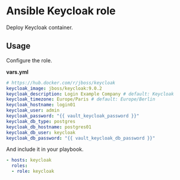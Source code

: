 # Ansible Keycloak role

Deploy Keycloak container.

## Usage

Configure the role.

**vars.yml**

```yml
# https://hub.docker.com/r/jboss/keycloak
keycloak_image: jboss/keycloak:9.0.2
keycloak_description: Login Example Company # default: Keycloak
keycloak_timezone: Europe/Paris # default: Europe/Berlin
keycloak_hostname: login01
keycloak_user: admin
keycloak_password: "{{ vault_keycloak_password }}"
keycloak_db_type: postgres
keycloak_db_hostname: postgres01
keycloak_db_user: keycloak
keycloak_db_password: "{{ vault_keycloak_db_password }}"
```

And include it in your playbook.

```yml
- hosts: keycloak
  roles:
  - role: keycloak
```
